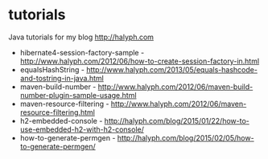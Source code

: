 tutorials
=========

Java tutorials for my blog http://halyph.com

- hibernate4-session-factory-sample - http://www.halyph.com/2012/06/how-to-create-session-factory-in.html
- equalsHashString - http://www.halyph.com/2013/05/equals-hashcode-and-tostring-in-java.html
- maven-build-number - http://www.halyph.com/2012/06/maven-build-number-plugin-sample-usage.html
- maven-resource-filtering - http://www.halyph.com/2012/06/maven-resource-filtering.html
- h2-embedded-console - http://halyph.com/blog/2015/01/22/how-to-use-embedded-h2-with-h2-console/ 
- how-to-generate-permgen - http://halyph.com/blog/2015/02/05/how-to-generate-permgen/